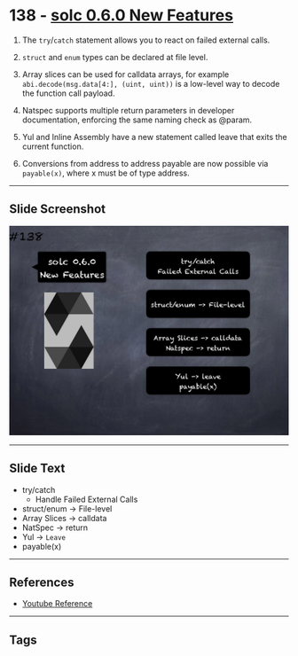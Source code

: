 # 138 - [solc 0.6.0 New Features](solc%200.6.0%20New%20Features.md)

1. The `try`/`catch` statement allows you to react on failed external calls.
    
2. `struct` and `enum` types can be declared at file level.
    
3. Array slices can be used for calldata arrays, for example `abi.decode(msg.data[4:], (uint, uint))` is a low-level way to decode the function call payload.
    
4. Natspec supports multiple return parameters in developer documentation, enforcing the same naming check as @param.
    
5. Yul and Inline Assembly have a new statement called leave that exits the current function.
    
6. Conversions from address to address payable are now possible via `payable(x)`, where x must be of type address.

___
## Slide Screenshot
![138.jpg](../../images/3.%20Solidity%20201/138.jpg)
___
## Slide Text
- try/catch
	- Handle Failed External Calls
- struct/enum -> File-level
- Array Slices -> calldata
- NatSpec -> return
- Yul -> `Leave`
- payable(x)
___
## References
- [Youtube Reference](https://youtu.be/TqMIbouwePE?t=1830)
___
## Tags